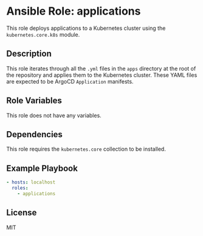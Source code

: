 # Ansible Role: applications

This role deploys applications to a Kubernetes cluster using the `kubernetes.core.k8s` module.

## Description

This role iterates through all the `.yml` files in the `apps` directory at the root of the repository and applies them to the Kubernetes cluster. These YAML files are expected to be ArgoCD `Application` manifests.

## Role Variables

This role does not have any variables.

## Dependencies

This role requires the `kubernetes.core` collection to be installed.

## Example Playbook

```yaml
- hosts: localhost
  roles:
    - applications
```

## License

MIT
